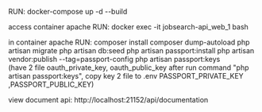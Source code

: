 RUN: docker-compose up -d --build

access container apache RUN: docker exec -it jobsearch-api_web_1 bash

in container apache RUN: 
                        composer install
                        composer dump-autoload
                        php artisan migrate
                        php artisan db:seed
                        php artisan passport:install
                        php artisan vendor:publish --tag=passport-config
                        php artisan passport:keys   
(have 2 file oauth_private_key, oauth_public_key after run command "php artisan passport:keys", 
copy key 2 file to .env PASSPORT_PRIVATE_KEY ,PASSPORT_PUBLIC_KEY)

view document api: http://localhost:21152/api/documentation
